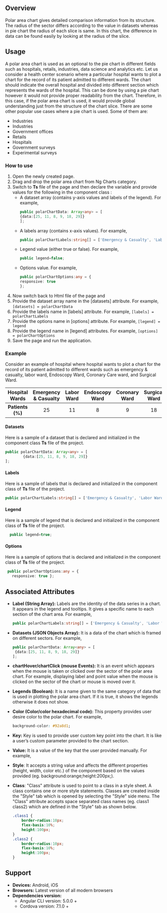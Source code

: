 ## Overview
Polar area chart gives detailed comparison information from its structure. The radius of the sector differs according to the value in datasets whereas in pie chart the radius of each slice is same. In this chart, the difference in data can be found easily by looking at the radius of the slice.

## Usage
A polar area chart is used as an optional to the pie chart in different fields such as hospitals, retails, industries, data science and analytics etc.
Let us consider a health center scenario where a particular hospital wants to plot a chart for the record of its patient admitted to different wards. The chart should indicate the overall hospital and divided into different section which represents the wards of the hospital. This can be done by using a pie chart however it would not provide proper readability from the chart. Therefore, in this case, if the polar area chart is used, it would provide global understanding just from the structure of the chart slice.
There are some other popular use cases where a pie chart is used. Some of them are:
-   Industries
-   Industries
-   Government offices
-   Retails
-   Hospitals
-   Government surveys
-   Experimental surveys

### How to use
1. Open the newly created page.
2. Drag and drop the polar area chart from Ng Charts category.
3. Switch to **Ts** file of the page and then declare the variable and provide values for the following in the component class : 
    * A dataset array (contains y-axis values and labels of the legend). For example,
        ```typescript 
        public polarChartData: Array<any> = [
        {data:[25, 11, 8, 9, 18, 29]}
        ];
        ```
    * A labels array (contains x-axis values). For example,
        ```typescript
        public polarChartLabels:string[] = ['Emergency & Casualty', 'Labor Ward', 'Endoscopy Ward', 'Coronary Ward', 'Surgical Ward','General Ward'];
        ```
    * Legend value (either true or false). For example, 
        ```typescript
        public legend=false;
        ```
    * Options value. For example,
        ```typescript
        public polarChartOptions:any = {
        responsive: true
        };
        ```
4. Now switch back to Html file of the page and 
5. Provide the dataset array name in the [datasets] attribute. For example,
        ```
		[datasets] = polarChartData
		```
6. Provide the labels name in [labels] attribute. For example,
        ```
        [labels] = polarChartLabels
        ```
7. Provide the options name in [options] attribute. For example,
        ```
        [legend] = legend
        ```
8. Provide the legend name in [legend] attributes. For example,
        ```
		[options] = polarChartOptions
		```
9. Save the page and run the application. 
### Example
Consider an example of hospital where hospital wants to plot a chart for the record of its patient admitted to different wards such as emergency & casualty, labor ward, Endoscopy Ward, Coronary Care ward, and Surgical Ward.

| Hospital Wards | Emergency &  Casualty | Labor Ward | Endoscopy Ward | Coronary Ward | Surgical Ward | General Ward |
| :------: | :------: | :------: | :------: | :------: | :------: | :------: |
| **Patients (%)** | 25 | 11 | 8 | 9 | 18 | 29 |

#### Datasets
Here is a sample of a dataset that is declared and initialized in the component class **Ts** file of the project. 
```typescript
public polarChartData: Array<any> = [
        {data:[25, 11, 8, 9, 18, 29]}
];
```
#### Labels
Here is a sample of labels that is declared and initialized in the component class of **Ts** file of the project.
```typescript
public polarChartLabels:string[] = ['Emergency & Casualty', 'Labor Ward', 'Endoscopy Ward', 'Coronary Ward', 'Surgical Ward','General Ward'];
```
#### Legend
Here is a sample of legend that is declared and initialized in the component class of **Ts** file of the project.
```typescript
  public legend=true;
```
#### Options
Here is a sample of options that is declared and initialized in the component class of **Ts** file of the project.
```typescript
 public polarChartOptions:any = {
   responsive: true };
```
## Associated Attributes
- **Label (String Array):** Labels are the identity of the data series in a chart. It appears in the legend and tooltips. It gives a specific name to each section of the chart area. For example, 
    ```typescript
    public polarChartLabels:string[] = ['Emergency & Casualty', 'Labor Ward', 'Endoscopy Ward', 'Coronary Ward', 'Surgical Ward','General Ward'];
    ```

-   **Datasets (JSON Objects Array):** It is a data of the chart which is framed on different sectors. For example,
    ```typescript
    public polarChartData: Array<any> = [
     {data:[25, 11, 8, 9, 18, 29]}
    ];
    ```
- **chartHover/chartClick (mouse Events):** It is an event which appears when the mouse is taken or clicked over the sector of the polar area chart. For example, displaying label and point value when the mouse is clicked on the sector of the chart or mouse is moved over it. 
- **Legends (Boolean):** It is a name given to the same category of data that is used in plotting the polar area chart. If it is true, it shows the legends otherwise it does not show.
- **Color (Color/color hexadecimal code):** This property provides user desire color to the polar chart. For example, 
    ```css
    background-color: #92a8d1;
    ```
-   **Key:** Key is used to provide user custom key point into the chart. It is like a user’s custom parameter provided to the chart section.
-   **Value:** It is a value of the key that the user provided manually. For example,
- **Style**: It accepts a string value and affects the different properties (height, width, color etc.) of the component based on the values provided (eg. background:orange;height:200px;).

- **Class**: "Class" attribute is used to point to a class in a style sheet. A class contains one or more style statements. Classes are created inside the "Style" tab which is opened by selecting the "Style" side menu. The "Class" attribute accepts space separated class names (eg. class1 class2) which are defined in the "Style" tab as shown below.
    ```css
    .class1 {
        border-radius:10px;
        flex-basis:10%;
        height:100px;
    }
    .class2 {
        border-radius:10px;
        flex-basis:10%;
        height:100px;
    }
    
    ```
## Support
- **Devices:** Android, iOS
- **Browsers:**  Latest version of all modern browsers
- **Dependencies version:** 
    - Angular CLI version: 5.0.0 + 
    - Cordova version: 7.1.0 +

